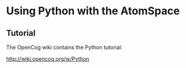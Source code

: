 Using Python with the AtomSpace
===============================

## Tutorial ##

The OpenCog wiki contains the Python tutorial:

http://wiki.opencog.org/w/Python

